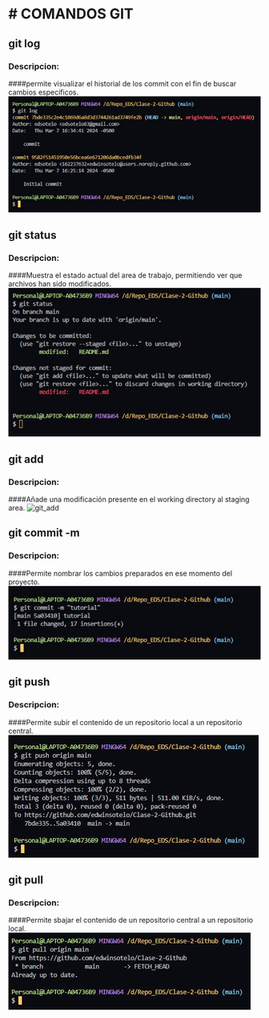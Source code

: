 # # COMANDOS GIT

## git log
### Descripcion:
####permite visualizar el historial de los commit con el fin de buscar cambios específicos. 
 ![git_log](./images/git_log.jpg)

## git status
### Descripcion:
####Muestra el estado actual del area de trabajo, permitiendo ver que archivos han sido modificados.
![git_status](./images/git_status.jpg)
## git add
### Descripcion:
####Añade una modificación presente en el working directory al staging area.
![git_add](https://drive.google.com/file/d/1E0tmiMbN76EP_v9cGAZaJWbrEQDArWI1/view?usp=drive_link)
## git commit -m
### Descripcion:
####Permite nombrar los cambios preparados en ese momento del proyecto.
![git_add](./images/git_commit.jpg)
## git push
### Descripcion:
####Permite subir el contenido de un repositorio local a un repositorio central.
![git_add](./images/git_push.jpg)

## git pull
### Descripcion:
####Permite sbajar el contenido de un repositorio central a un repositorio local.
![git_add](./images/git_pull.jpg)